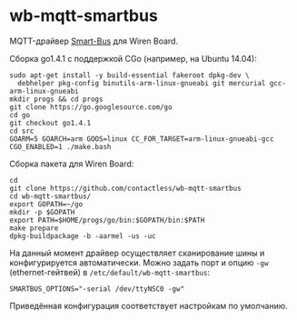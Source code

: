 wb-mqtt-smartbus
================

MQTT-драйвер [Smart-Bus](http://smarthomebus.com/) для Wiren Board.

Сборка go1.4.1 с поддержкой CGo (например, на Ubuntu 14.04):

```
sudo apt-get install -y build-essential fakeroot dpkg-dev \
  debhelper pkg-config binutils-arm-linux-gnueabi git mercurial gcc-arm-linux-gnueabi
mkdir progs && cd progs
git clone https://go.googlesource.com/go
cd go
git checkout go1.4.1
cd src
GOARM=5 GOARCH=arm GOOS=linux CC_FOR_TARGET=arm-linux-gnueabi-gcc CGO_ENABLED=1 ./make.bash
```

Сборка пакета для Wiren Board:
```
cd
git clone https://github.com/contactless/wb-mqtt-smartbus
cd wb-mqtt-smartbus/
export GOPATH=~/go
mkdir -p $GOPATH
export PATH=$HOME/progs/go/bin:$GOPATH/bin:$PATH
make prepare
dpkg-buildpackage -b -aarmel -us -uc
```

На данный момент драйвер осуществляет сканирование шины и
конфигурируется автоматически.
Можно задать порт и опцию `-gw` (ethernet-гейтвей)
в `/etc/default/wb-mqtt-smartbus`:
```
SMARTBUS_OPTIONS="-serial /dev/ttyNSC0 -gw"
```

Приведённая конфигурация соответствует настройкам по умолчанию.

